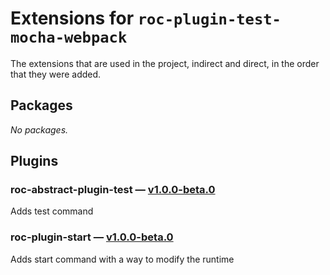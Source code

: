 # Extensions for `roc-plugin-test-mocha-webpack`

The extensions that are used in the project, indirect and direct, in the order that they were added.

## Packages
_No packages._

## Plugins
### roc-abstract-plugin-test — [v1.0.0-beta.0](https://www.npmjs.com/package/roc-abstract-plugin-test)
Adds test command

### roc-plugin-start — [v1.0.0-beta.0](https://www.npmjs.com/package/roc-plugin-start)
Adds start command with a way to modify the runtime
